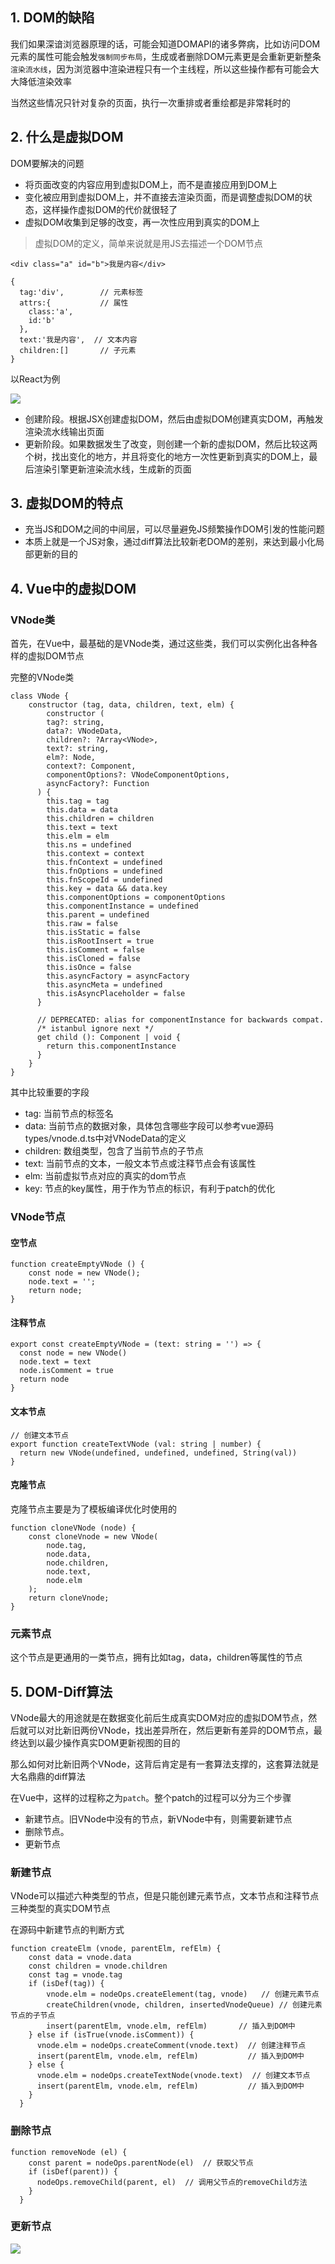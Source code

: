 ## 1. DOM的缺陷

我们如果深谙浏览器原理的话，可能会知道DOMAPI的诸多弊病，比如访问DOM元素的属性可能会触发`强制同步布局`，生成或者删除DOM元素更是会重新更新整条`渲染流水线`，因为浏览器中渲染进程只有一个主线程，所以这些操作都有可能会大大降低渲染效率

当然这些情况只针对复杂的页面，执行一次重排或者重绘都是非常耗时的

## 2. 什么是虚拟DOM

DOM要解决的问题

* 将页面改变的内容应用到虚拟DOM上，而不是直接应用到DOM上
* 变化被应用到虚拟DOM上，并不直接去渲染页面，而是调整虚拟DOM的状态，这样操作虚拟DOM的代价就很轻了
* 虚拟DOM收集到足够的改变，再一次性应用到真实的DOM上

> 虚拟DOM的定义，简单来说就是用JS去描述一个DOM节点

```
<div class="a" id="b">我是内容</div>

{
  tag:'div',        // 元素标签
  attrs:{           // 属性
    class:'a',
    id:'b'
  },
  text:'我是内容',  // 文本内容
  children:[]       // 子元素
}
```

以React为例

![](https://static001.geekbang.org/resource/image/cf/90/cf2089ad62af94881757c2f2de277890.png)

* 创建阶段。根据JSX创建虚拟DOM，然后由虚拟DOM创建真实DOM，再触发渲染流水线输出页面
* 更新阶段。如果数据发生了改变，则创建一个新的虚拟DOM，然后比较这两个树，找出变化的地方，并且将变化的地方一次性更新到真实的DOM上，最后渲染引擎更新渲染流水线，生成新的页面

## 3. 虚拟DOM的特点

* 充当JS和DOM之间的中间层，可以尽量避免JS频繁操作DOM引发的性能问题
* 本质上就是一个JS对象，通过diff算法比较新老DOM的差别，来达到最小化局部更新的目的

## 4. Vue中的虚拟DOM

### VNode类

首先，在Vue中，最基础的是VNode类，通过这些类，我们可以实例化出各种各样的虚拟DOM节点

完整的VNode类

```
class VNode {
    constructor (tag, data, children, text, elm) {
        constructor (
        tag?: string,
        data?: VNodeData,
        children?: ?Array<VNode>,
        text?: string,
        elm?: Node,
        context?: Component,
        componentOptions?: VNodeComponentOptions,
        asyncFactory?: Function
      ) {
        this.tag = tag
        this.data = data
        this.children = children
        this.text = text
        this.elm = elm
        this.ns = undefined
        this.context = context
        this.fnContext = undefined
        this.fnOptions = undefined
        this.fnScopeId = undefined
        this.key = data && data.key
        this.componentOptions = componentOptions
        this.componentInstance = undefined
        this.parent = undefined
        this.raw = false
        this.isStatic = false
        this.isRootInsert = true
        this.isComment = false
        this.isCloned = false
        this.isOnce = false
        this.asyncFactory = asyncFactory
        this.asyncMeta = undefined
        this.isAsyncPlaceholder = false
      }
    
      // DEPRECATED: alias for componentInstance for backwards compat.
      /* istanbul ignore next */
      get child (): Component | void {
        return this.componentInstance
      }
    }
}
```

其中比较重要的字段

* tag: 当前节点的标签名
* data: 当前节点的数据对象，具体包含哪些字段可以参考vue源码types/vnode.d.ts中对VNodeData的定义
* children: 数组类型，包含了当前节点的子节点
* text: 当前节点的文本，一般文本节点或注释节点会有该属性
* elm: 当前虚拟节点对应的真实的dom节点
* key: 节点的key属性，用于作为节点的标识，有利于patch的优化

### VNode节点

#### 空节点

```
function createEmptyVNode () {
    const node = new VNode();
    node.text = '';
    return node;
}
```

#### 注释节点

```
export const createEmptyVNode = (text: string = '') => {
  const node = new VNode()
  node.text = text
  node.isComment = true
  return node
}
```

#### 文本节点

```
// 创建文本节点
export function createTextVNode (val: string | number) {
  return new VNode(undefined, undefined, undefined, String(val))
}
```

#### 克隆节点

克隆节点主要是为了模板编译优化时使用的

```
function cloneVNode (node) {
    const cloneVnode = new VNode(
        node.tag,
        node.data,
        node.children,
        node.text,
        node.elm
    );
    return cloneVnode;
}
```

### 元素节点

这个节点是更通用的一类节点，拥有比如tag，data，children等属性的节点

## 5. DOM-Diff算法

VNode最大的用途就是在数据变化前后生成真实DOM对应的虚拟DOM节点，然后就可以对比新旧两份VNode，找出差异所在，然后更新有差异的DOM节点，最终达到以最少操作真实DOM更新视图的目的

那么如何对比新旧两个VNode，这背后肯定是有一套算法支撑的，这套算法就是大名鼎鼎的diff算法

在Vue中，这样的过程称之为`patch`。整个patch的过程可以分为三个步骤

* 新建节点。旧VNode中没有的节点，新VNode中有，则需要新建节点
* 删除节点。
* 更新节点

### 新建节点

VNode可以描述六种类型的节点，但是只能创建元素节点，文本节点和注释节点三种类型的真实DOM节点

在源码中新建节点的判断方式

```
function createElm (vnode, parentElm, refElm) {
    const data = vnode.data
    const children = vnode.children
    const tag = vnode.tag
    if (isDef(tag)) {
      	vnode.elm = nodeOps.createElement(tag, vnode)   // 创建元素节点
        createChildren(vnode, children, insertedVnodeQueue) // 创建元素节点的子节点
        insert(parentElm, vnode.elm, refElm)       // 插入到DOM中
    } else if (isTrue(vnode.isComment)) {
      vnode.elm = nodeOps.createComment(vnode.text)  // 创建注释节点
      insert(parentElm, vnode.elm, refElm)           // 插入到DOM中
    } else {
      vnode.elm = nodeOps.createTextNode(vnode.text)  // 创建文本节点
      insert(parentElm, vnode.elm, refElm)           // 插入到DOM中
    }
  }
```

### 删除节点

```
function removeNode (el) {
    const parent = nodeOps.parentNode(el)  // 获取父节点
    if (isDef(parent)) {
      nodeOps.removeChild(parent, el)  // 调用父节点的removeChild方法
    }
  }
```

### 更新节点

![](https://nlrx-wjc.github.io/Learn-Vue-Source-Code/assets/img/3.7b0442aa.png)





